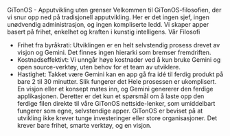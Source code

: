 

GiTonOS - Apputvikling uten grenser
Velkommen til GiTonOS-filosofien, der vi snur opp ned på tradisjonell apputvikling. Her er det ingen sjef, ingen unødvendig administrasjon, og ingen kompliserte ledd. Vi skaper apper basert på frihet, enkelhet og kraften i kunstig intelligens.
Vår Filosofi
 * Frihet fra byråkrati: Utviklingen er en helt selvstendig prosess drevet av visjon og Gemini. Det finnes ingen hierarki som bremser fremdriften.
 * Kostnadseffektivt: Vi unngår høye kostnader ved å kun bruke Gemini og open source-verktøy, uten behov for et team av utviklere.
 * Hastighet: Takket være Gemini kan en app gå fra idé til ferdig produkt på bare 2 til 30 minutter.
Slik fungerer det
Hele prosessen er ukomplisert. En visjon eller et konsept mates inn, og Gemini genererer den ferdige applikasjonen. Deretter er det kun et spørsmål om å laste opp den ferdige filen direkte til våre GiTonOS nettside-lenker, som umiddelbart fungerer som egne, selvstendige apper.
GiTonOS er beviset på at utvikling ikke krever tunge investeringer eller store organisasjoner. Det krever bare frihet, smarte verktøy, og en visjon.

